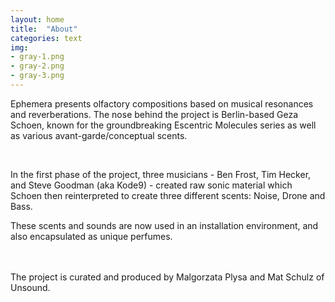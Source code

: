 ```yaml
---
layout: home
title:  "About"
categories: text
img: 
- gray-1.png
- gray-2.png
- gray-3.png
---
```


Ephemera presents olfactory compositions based on musical resonances and reverberations. The nose behind the project is Berlin-based Geza Schoen, known for the groundbreaking Escentric Molecules series as well as various avant-garde/conceptual scents. 

<br/>


In the first phase of the project, three musicians - Ben Frost, Tim Hecker, and Steve Goodman (aka Kode<span class="kode">9</span>) - created raw sonic material which Schoen then reinterpreted to create three different scents: Noise, Drone and Bass. 
<br/>


These scents and sounds are now used in an installation environment, and also encapsulated as unique perfumes.


<br/>
<br/>
The project is curated and produced by Malgorzata Plysa and Mat Schulz of Unsound.

